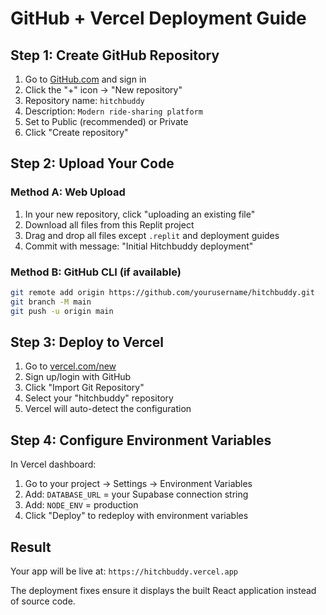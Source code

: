 # GitHub + Vercel Deployment Guide

## Step 1: Create GitHub Repository

1. Go to [GitHub.com](https://github.com) and sign in
2. Click the "+" icon → "New repository"
3. Repository name: `hitchbuddy`
4. Description: `Modern ride-sharing platform`
5. Set to Public (recommended) or Private
6. Click "Create repository"

## Step 2: Upload Your Code

### Method A: Web Upload
1. In your new repository, click "uploading an existing file"
2. Download all files from this Replit project
3. Drag and drop all files except `.replit` and deployment guides
4. Commit with message: "Initial Hitchbuddy deployment"

### Method B: GitHub CLI (if available)
```bash
git remote add origin https://github.com/yourusername/hitchbuddy.git
git branch -M main
git push -u origin main
```

## Step 3: Deploy to Vercel

1. Go to [vercel.com/new](https://vercel.com/new)
2. Sign up/login with GitHub
3. Click "Import Git Repository"
4. Select your "hitchbuddy" repository
5. Vercel will auto-detect the configuration

## Step 4: Configure Environment Variables

In Vercel dashboard:
1. Go to your project → Settings → Environment Variables
2. Add: `DATABASE_URL` = your Supabase connection string
3. Add: `NODE_ENV` = production
4. Click "Deploy" to redeploy with environment variables

## Result

Your app will be live at: `https://hitchbuddy.vercel.app`

The deployment fixes ensure it displays the built React application instead of source code.